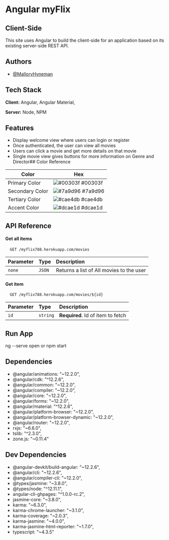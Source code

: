 
# Angular myFlix
## Client-Side

This site uses Angular to build the client-side for an application based on its existing server-side REST API.
## Authors

- [@MalloryHyneman](https://www.github.com/mhyneman8)

  
## Tech Stack

**Client:** Angular, Angular Material,

**Server:** Node, NPM

  
## Features

- Display welcome view where users can login or register
- Once authenticated, the user can view all movies
- Users can click a movie and get more details on that movie
- Single movie view gives buttons for more information on Genre and Director## Color Reference

| Color             | Hex                                                                |
| ----------------- | ------------------------------------------------------------------ |
| Primary Color | ![#00303f](https://via.placeholder.com/10/00303f?text=+) #00303f |
| Secondary Color | ![#7a9d96](https://via.placeholder.com/10/7a9d96?text=+) #7a9d96 |
| Tertiary Color | ![#cae4db](https://via.placeholder.com/10/cae4db?text=+) #cae4db |
| Accent Color | ![#dcae1d](https://via.placeholder.com/10/dcae1d?text=+) #dcae1d |


## API Reference

#### Get all items

```http
  GET /myflix788.herokuapp.com/movies
```

| Parameter | Type     | Description                |
| :-------- | :------- | :------------------------- |
| `none` | `JSON` | Returns a list of All movies to the user |

#### Get item

```http
  GET /myflix788.herokuapp.com/movies/${id}
```

| Parameter | Type     | Description                       |
| :-------- | :------- | :-------------------------------- |
| `id`      | `string` | **Required**. Id of item to fetch |


## Run App
ng --serve open
or 
npm start
  
## Dependencies
- @angular/animations: "~12.2.0",
- @angular/cdk: "^12.2.6",
- @angular/common: "~12.2.0",
- @angular/compiler: "~12.2.0",
- @angular/core: "~12.2.0",
- @angular/forms: "~12.2.0",
- @angular/material: "^12.2.6",
- @angular/platform-browser: "~12.2.0",
- @angular/platform-browser-dynamic: "~12.2.0",
- @angular/router: "~12.2.0",
- rxjs: "~6.6.0",
- tslib: "^2.3.0",
- zone.js: "~0.11.4"

## Dev Dependencies
- @angular-devkit/build-angular: "~12.2.6",
- @angular/cli: "~12.2.6",
- @angular/compiler-cli: "~12.2.0",
- @types/jasmine: "~3.8.0",
- @types/node: "^12.11.1",
- angular-cli-ghpages: "^1.0.0-rc.2",
- jasmine-core: "~3.8.0",
- karma: "~6.3.0",
- karma-chrome-launcher: "~3.1.0",
- karma-coverage: "~2.0.3",
- karma-jasmine: "~4.0.0",
- karma-jasmine-html-reporter: "~1.7.0",
- typescript: "~4.3.5"

  
